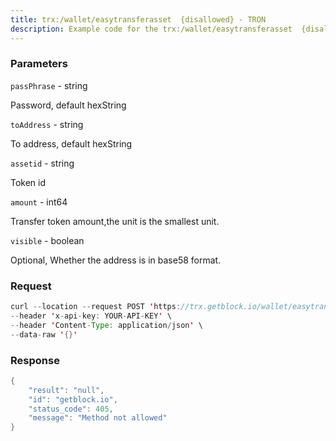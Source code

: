 ```yaml
---
title: trx:/wallet/easytransferasset  {disallowed} - TRON
description: Example code for the trx:/wallet/easytransferasset  {disallowed} rest method. Сomplete guide on how to use trx:/wallet/easytransferasset  {disallowed} rest in GetBlock.io Web3 documentation.
---
```


### Parameters


`passPhrase` - string

Password, default hexString

`toAddress` - string

To address, default hexString

`assetid` - string

Token id

`amount` - int64

Transfer token amount,the unit is the smallest unit.

`visible` - boolean

Optional, Whether the address is in base58 format.

### Request

``` java
curl --location --request POST 'https://trx.getblock.io/wallet/easytransferasset' \
--header 'x-api-key: YOUR-API-KEY' \
--header 'Content-Type: application/json' \
--data-raw '{}'
```

###  Response

``` java
{
    "result": "null",
    "id": "getblock.io",
    "status_code": 405,
    "message": "Method not allowed"
}
```


